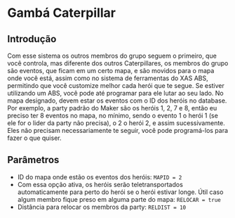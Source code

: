 # Gambá Caterpillar

## Introdução
Com esse sistema os outros membros do grupo seguem o primeiro, que você controla, mas diferente dos outros Caterpillares, os membros do grupo são eventos, que ficam em um certo mapa, e são movidos para o mapa onde você está, assim como no sistema de ferramentas do XAS ABS, permitindo que você customize melhor cada herói que te segue. Se estiver utilizando um ABS, você pode até programar para ele lutar ao seu lado.
No mapa designado, devem estar os eventos com o ID dos heróis no database. Por exemplo, a party padrão do Maker são os heróis 1, 2, 7 e 8, então eu preciso ter 8 eventos no mapa, no mínimo, sendo o evento 1 o herói 1 (se ele for o lider da party não precisa), o 2 o herói 2, e assim sucessivamente. Eles não precisam necessariamente te seguir, você pode programá-los para fazer o que quiser.

## Parâmetros
* ID do mapa onde estão os eventos dos heróis: `MAPID = 2`
* Com essa opção ativa, os heróis serão teletransportados automaticamente para perto do herói se o herói estivar longe. Útil caso algum membro fique preso em alguma parte do mapa: `RELOCAR = true`
* Distância para relocar os membros da party: `RELDIST = 10`
